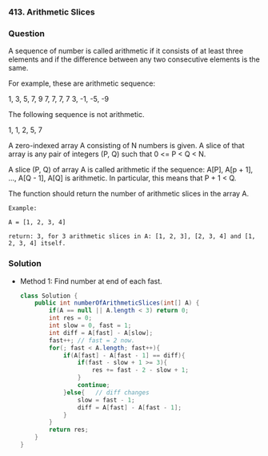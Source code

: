 ### 413. Arithmetic Slices

### Question
A sequence of number is called arithmetic if it consists of at least three elements and if the difference between any two consecutive elements is the same.

For example, these are arithmetic sequence:

1, 3, 5, 7, 9
7, 7, 7, 7
3, -1, -5, -9

The following sequence is not arithmetic.

1, 1, 2, 5, 7


A zero-indexed array A consisting of N numbers is given. A slice of that array is any pair of integers (P, Q) such that 0 <= P < Q < N.

A slice (P, Q) of array A is called arithmetic if the sequence:
A[P], A[p + 1], ..., A[Q - 1], A[Q] is arithmetic. In particular, this means that P + 1 < Q.

The function should return the number of arithmetic slices in the array A.

```
Example:

A = [1, 2, 3, 4]

return: 3, for 3 arithmetic slices in A: [1, 2, 3], [2, 3, 4] and [1, 2, 3, 4] itself.
```

### Solution
* Method 1: Find number at end of each fast.
	```Java
	class Solution {
		public int numberOfArithmeticSlices(int[] A) {
			if(A == null || A.length < 3) return 0;
			int res = 0;
			int slow = 0, fast = 1;
			int diff = A[fast] - A[slow];
			fast++; // fast = 2 now.
			for(; fast < A.length; fast++){
				if(A[fast] - A[fast - 1] == diff){
					if(fast - slow + 1 >= 3){
						res += fast - 2 - slow + 1;
					}
					continue;
				}else{   // diff changes
					slow = fast - 1;
					diff = A[fast] - A[fast - 1];
				}
			}
			return res;
		}
	}
	```